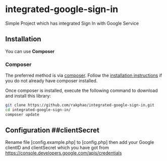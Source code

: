 # integrated-google-sign-in
Simple Project which has integrated Sign In with Google Service

## Installation ##

You can use **Composer** 

### Composer

The preferred method is via [composer](https://getcomposer.org/). Follow the
[installation instructions](https://getcomposer.org/doc/00-intro.md) if you do not already have
composer installed.

Once composer is installed, execute the following command to download and install this library:

```sh
git clone https://github.com/rakphao/integrated-google-sign-in.git
cd integrated-google-sign-in/
composer update
```

## Configuration ##clientSecret
Rename file [config.example.php] to [config.php] then add your Google clientID and clientSecret
which you have got from https://console.developers.google.com/apis/credentials

